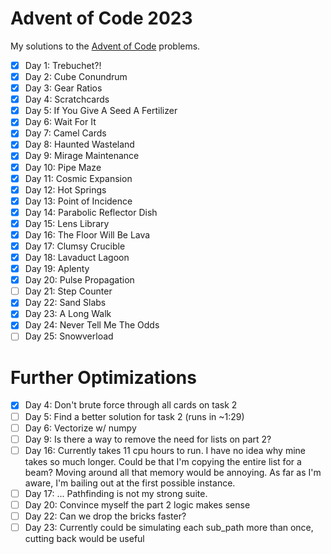 # Advent of Code 2023
My solutions to the [Advent of Code](https://adventofcode.com/) problems.

- [x] Day 1: Trebuchet?!
- [x] Day 2: Cube Conundrum
- [x] Day 3: Gear Ratios
- [x] Day 4: Scratchcards
- [x] Day 5: If You Give A Seed A Fertilizer
- [x] Day 6: Wait For It
- [x] Day 7: Camel Cards
- [x] Day 8: Haunted Wasteland
- [x] Day 9: Mirage Maintenance
- [x] Day 10: Pipe Maze
- [x] Day 11: Cosmic Expansion
- [x] Day 12: Hot Springs
- [x] Day 13: Point of Incidence
- [x] Day 14: Parabolic Reflector Dish
- [x] Day 15: Lens Library
- [x] Day 16: The Floor Will Be Lava
- [x] Day 17: Clumsy Crucible
- [x] Day 18: Lavaduct Lagoon
- [x] Day 19: Aplenty
- [x] Day 20: Pulse Propagation
- [ ] Day 21: Step Counter
- [x] Day 22: Sand Slabs
- [x] Day 23: A Long Walk
- [x] Day 24: Never Tell Me The Odds
- [ ] Day 25: Snowverload

# Further Optimizations
- [x] Day 4: Don't brute force through all cards on task 2
- [ ] Day 5: Find a better solution for task 2 (runs in ~1:29)
- [ ] Day 6: Vectorize w/ numpy
- [ ] Day 9: Is there a way to remove the need for lists on part 2?
- [ ] Day 16: Currently takes 11 cpu hours to run. I have no idea why mine takes so much longer. Could be that I'm copying the entire list for a beam? Moving around all that memory would be annoying. As far as I'm aware, I'm bailing out at the first possible instance.
- [ ] Day 17: ... Pathfinding is not my strong suite.
- [ ] Day 20: Convince myself the part 2 logic makes sense
- [ ] Day 22: Can we drop the bricks faster?
- [ ] Day 23: Currently could be simulating each sub_path more than once, cutting back would be useful